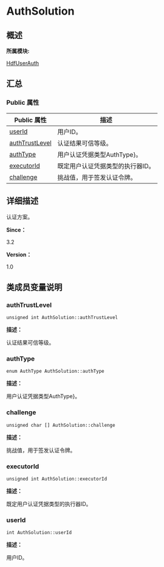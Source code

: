 # AuthSolution


## **概述**

**所属模块:**

[HdfUserAuth](_hdf_user_auth.md)


## **汇总**


### Public 属性

  | Public&nbsp;属性 | 描述 | 
| -------- | -------- |
| [userId](#userid) | 用户ID。 | 
| [authTrustLevel](#authtrustlevel) | 认证结果可信等级。 | 
| [authType](#authtype) | 用户认证凭据类型AuthType}。 | 
| [executorId](#executorid) | 既定用户认证凭据类型的执行器ID。 | 
| [challenge](#challenge) | 挑战值，用于签发认证令牌。 | 


## **详细描述**

认证方案。

**Since：**

3.2

**Version：**

1.0


## **类成员变量说明**


### authTrustLevel

  
```
unsigned int AuthSolution::authTrustLevel
```

**描述：**

认证结果可信等级。


### authType

  
```
enum AuthType AuthSolution::authType
```

**描述：**

用户认证凭据类型AuthType}。


### challenge

  
```
unsigned char [] AuthSolution::challenge
```

**描述：**

挑战值，用于签发认证令牌。


### executorId

  
```
unsigned int AuthSolution::executorId
```

**描述：**

既定用户认证凭据类型的执行器ID。


### userId

  
```
int AuthSolution::userId
```

**描述：**

用户ID。
